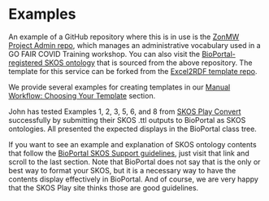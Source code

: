 # Examples

An example of a GitHub repository where this is in use is the [ZonMW Project Admin repo](https://github.com/nikokaoja/zonmw-project-admin),
which manages an administrative vocabulary used in a GO FAIR COVID Training workshop. You can also visit the [BioPortal-registered SKOS ontology](http://bioportal.bioontology.org/ontologies/ZONMW-ADMIN-MD/?p=classes&conceptid=root) that is sourced from the above repository.
The template for this service can be forked from the [Excel2RDF template repo](https://github.com/nikokaoja/excel2rdf-template).

We provide several examples for creating templates in our [Manual Workflow: Choosing Your Template](../ManualWorkflow/#choosing-your-template) section.

John has tested Examples 1, 2, 3, 5, 6, and 8 from [SKOS Play Convert](https://labs.sparna.fr/skos-play/convert) successfully by submitting their SKOS .ttl outputs to BioPortal
as SKOS ontologies. All presented the expected displays in the BioPortal class tree.

If you want to see an example and explanation of SKOS ontology contents that follow the [BioPortal SKOS Support guidelines](https://www.bioontology.org/wiki/SKOSSupport),
just visit that link and scroll to the last section. Note that BioPortal does not say that is the only or best way to format your SKOS,
but it is a necessary way to have the contents display effectively in BioPortal.
And of course, we are very happy that the SKOS Play site thinks those are good guidelines.
